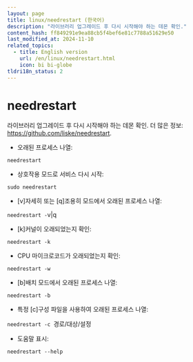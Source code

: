 ```yaml
---
layout: page
title: linux/needrestart (한국어)
description: "라이브러리 업그레이드 후 다시 시작해야 하는 데몬 확인."
content_hash: ff849291e9ea88cb5f4bef6e81c7788a51629e50
last_modified_at: 2024-11-10
related_topics:
  - title: English version
    url: /en/linux/needrestart.html
    icon: bi bi-globe
tldri18n_status: 2
---
```

# needrestart

라이브러리 업그레이드 후 다시 시작해야 하는 데몬 확인.
더 많은 정보: <https://github.com/liske/needrestart>.

- 오래된 프로세스 나열:

`needrestart`

- 상호작용 모드로 서비스 다시 시작:

`sudo needrestart`

- [v]자세히 또는 [q]조용히 모드에서 오래된 프로세스 나열:

`needrestart -`<span class="tldr-var badge badge-pill bg-dark-lm bg-white-dm text-white-lm text-dark-dm font-weight-bold">v|q</span>

- [k]커널이 오래되었는지 확인:

`needrestart -k`

- CPU 마이크로코드가 오래되었는지 확인:

`needrestart -w`

- [b]배치 모드에서 오래된 프로세스 나열:

`needrestart -b`

- 특정 [c]구성 파일을 사용하여 오래된 프로세스 나열:

`needrestart -c `<span class="tldr-var badge badge-pill bg-dark-lm bg-white-dm text-white-lm text-dark-dm font-weight-bold">경로/대상/설정</span>

- 도움말 표시:

`needrestart --help`
